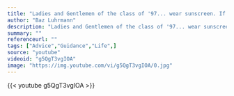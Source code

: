 ```yaml
---
title: "Ladies and Gentlemen of the class of '97... wear sunscreen. If I could offer you only one tip for the future, sunscreen would be IT."
author: "Baz Luhrmann"
description: "Ladies and Gentlemen of the class of '97... wear sunscreen. If I could offer you only one tip for the future, sunscreen would be IT. - Baz Luhrmann quotes from GetInspired365.com"
summary: ""
referenceurl: ""
tags: ["Advice","Guidance","Life",]
source: "youtube"
videoid: "g5QgT3vgIOA"
image: "https://img.youtube.com/vi/g5QgT3vgIOA/0.jpg"
---
```


{{< youtube g5QgT3vgIOA >}}
